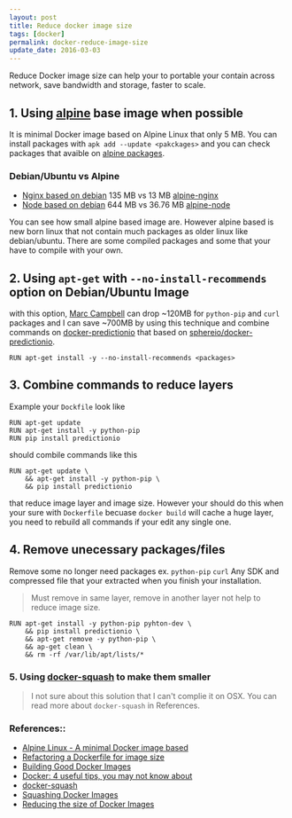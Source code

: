 ```yaml
---
layout: post
title: Reduce docker image size
tags: [docker]
permalink: docker-reduce-image-size
update_date: 2016-03-03
---
```


Reduce Docker image size can help your to portable your contain
across network, save bandwidth and storage, faster to scale.

## 1. Using [alpine](https://hub.docker.com/_/alpine/) base image when possible
It is minimal Docker image based on Alpine Linux that only 5 MB.
You can install packages with `apk add --update <pakckages>` and
you can check packages that avaible on [alpine packages](https://pkgs.alpinelinux.org/packages).

### Debian/Ubuntu vs Alpine
* [Nginx based on debian](https://hub.docker.com/_/nginx/) 135 MB vs 13 MB [alpine-nginx](https://hub.docker.com/r/smebberson/alpine-nginx/)
* [Node based on debian](https://hub.docker.com/_/node/) 644 MB vs 36.76 MB [alpine-node](https://hub.docker.com/r/mhart/alpine-node/)

You can see how small alpine based image are.
However alpine based is new born linux that not contain much packages as
older linux like debian/ubuntu. There are some compiled packages and
some that your have to compile with your own.

<!-- more -->

## 2. Using `apt-get` with `--no-install-recommends` option on Debian/Ubuntu Image

with this option, [Marc Campbell](http://blog.replicated.com/2016/02/05/refactoring-a-dockerfile-for-image-size/) can drop ~120MB for `python-pip` and `curl` packages
and I can save ~700MB by using this technique and combine commands on
[docker-predictionio](https://github.com/ibotdotout/docker-predictionio/blob/master/Dockerfile)
that based on [sphereio/docker-predictionio](https://github.com/sphereie/docker-predictionio/blob/master/Dockerfile).

```
RUN apt-get install -y --no-install-recommends <packages>
```

## 3. Combine commands to reduce layers

Example your `Dockfile` look like

```
RUN apt-get update
RUN apt-get install -y python-pip
RUN pip install predictionio
```

should combile commands like this

```
RUN apt-get update \
    && apt-get install -y python-pip \
    && pip install predictionio
```

that reduce image layer and image size.
However your should do this when your sure with `Dockerfile`
becuase `docker build` will cache a huge layer, you need to rebuild all
commands if your edit any single one.


## 4. Remove unecessary packages/files

Remove some no longer need packages ex. `python-pip` `curl` Any SDK
and compressed file that your extracted when you finish your
installation.

> Must remove in same layer, remove in another layer not help to reduce
> image size.

```
RUN apt-get install -y python-pip pyhton-dev \
    && pip install predictionio \
    && apt-get remove -y python-pip \
    && ap-get clean \
    && rm -rf /var/lib/apt/lists/*
```

### 5. Using [docker-squash](https://github.com/jwilder/docker-squash) to make them smaller

   > I not sure about this solution that I can't complie it on OSX.
   > You can read more about `docker-squash` in References.


### References::
* [Alpine Linux - A minimal Docker image based](https://hub.docker.com/_/alpine/)
* [Refactoring a Dockerfile for image size](http://blog.replicated.com/2016/02/05/refactoring-a-dockerfile-for-image-size/)
* [Building Good Docker Images](http://jonathan.bergknoff.com/journal/building-good-docker-images)
* [Docker: 4 useful tips, you may not know about](http://layer0.authentise.com/docker-4-useful-tips-you-may-not-know-about.html)
* [docker-squash](https://github.com/jwilder/docker-squash)
* [Squashing Docker Images](http://jasonwilder.com/blog/2014/08/19/squashing-docker-images/)
* [Reducing the size of Docker Images](http://woudenberg.io/reducing-docker-image-size/)
